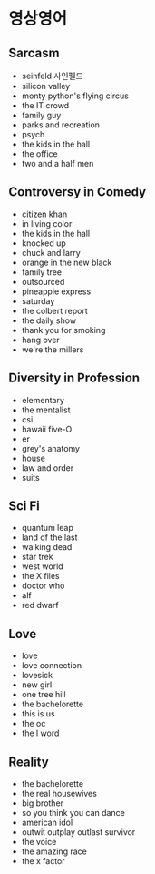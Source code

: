 영상영어
===

Sarcasm
---
- seinfeld 사인펠드
- silicon valley
- monty python's flying circus
- the IT crowd
- family guy
- parks and recreation
- psych
- the kids in the hall
- the office
- two and a half men

Controversy in Comedy
---
- citizen khan
- in living color
- the kids in the hall
- knocked up
- chuck and larry
- orange in the new black
- family tree
- outsourced
- pineapple express
- saturday
- the colbert report
- the daily show
- thank you for smoking
- hang over
- we're the millers

Diversity in Profession
---
- elementary
- the mentalist
- csi
- hawaii five-O
- er
- grey's anatomy
- house
- law and order
- suits

Sci Fi
---
- quantum leap
- land of the last
- walking dead
- star trek
- west world
- the X files
- doctor who
- alf
- red dwarf

Love
---
- love
- love connection
- lovesick
- new girl
- one tree hill
- the bachelorette
- this is us
- the oc
- the l word

Reality
---
- the bachelorette
- the real housewives
- big brother
- so you think you can dance
- american idol
- outwit outplay outlast survivor
- the voice
- the amazing race
- the x factor
